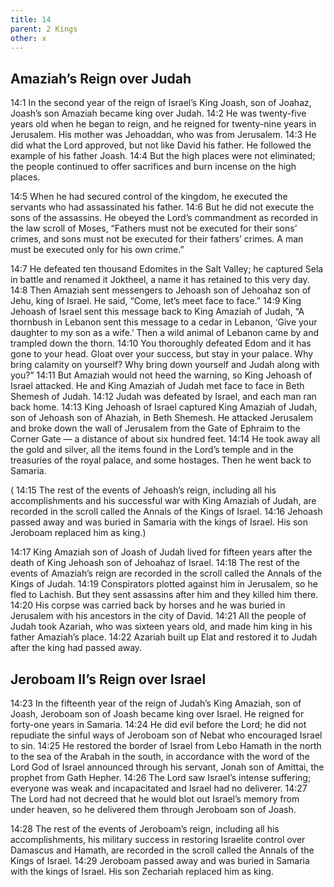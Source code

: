 ```yaml
---
title: 14
parent: 2 Kings
other: x
---
```


## Amaziah’s Reign over Judah

<a name="14:1">14:1</a> In the second year of the reign of Israel’s King Joash, son of Joahaz, Joash’s son Amaziah became king over Judah. <a name="14:2">14:2</a> He was twenty-five years old when he began to reign, and he reigned for twenty-nine years in Jerusalem. His mother was Jehoaddan, who was from Jerusalem. <a name="14:3">14:3</a> He did what the Lord approved, but not like David his father. He followed the example of his father Joash. <a name="14:4">14:4</a> But the high places were not eliminated; the people continued to offer sacrifices and burn incense on the high places.

<a name="14:5">14:5</a> When he had secured control of the kingdom, he executed the servants who had assassinated his father. <a name="14:6">14:6</a> But he did not execute the sons of the assassins. He obeyed the Lord’s commandment as recorded in the law scroll of Moses, “Fathers must not be executed for their sons’ crimes, and sons must not be executed for their fathers’ crimes. A man must be executed only for his own crime.”

<a name="14:7">14:7</a> He defeated ten thousand Edomites in the Salt Valley; he captured Sela in battle and renamed it Joktheel, a name it has retained to this very day. <a name="14:8">14:8</a> Then Amaziah sent messengers to Jehoash son of Jehoahaz son of Jehu, king of Israel. He said, “Come, let’s meet face to face.” <a name="14:9">14:9</a> King Jehoash of Israel sent this message back to King Amaziah of Judah, “A thornbush in Lebanon sent this message to a cedar in Lebanon, ‘Give your daughter to my son as a wife.’ Then a wild animal of Lebanon came by and trampled down the thorn. <a name="14:10">14:10</a> You thoroughly defeated Edom and it has gone to your head. Gloat over your success, but stay in your palace. Why bring calamity on yourself? Why bring down yourself and Judah along with you?” <a name="14:11">14:11</a> But Amaziah would not heed the warning, so King Jehoash of Israel attacked. He and King Amaziah of Judah met face to face in Beth Shemesh of Judah. <a name="14:12">14:12</a> Judah was defeated by Israel, and each man ran back home. <a name="14:13">14:13</a> King Jehoash of Israel captured King Amaziah of Judah, son of Jehoash son of Ahaziah, in Beth Shemesh. He attacked Jerusalem and broke down the wall of Jerusalem from the Gate of Ephraim to the Corner Gate — a distance of about six hundred feet. <a name="14:14">14:14</a> He took away all the gold and silver, all the items found in the Lord’s temple and in the treasuries of the royal palace, and some hostages. Then he went back to Samaria.

( <a name="14:15">14:15</a> The rest of the events of Jehoash’s reign, including all his accomplishments and his successful war with King Amaziah of Judah, are recorded in the scroll called the Annals of the Kings of Israel. <a name="14:16">14:16</a> Jehoash passed away and was buried in Samaria with the kings of Israel. His son Jeroboam replaced him as king.)

<a name="14:17">14:17</a> King Amaziah son of Joash of Judah lived for fifteen years after the death of King Jehoash son of Jehoahaz of Israel. <a name="14:18">14:18</a> The rest of the events of Amaziah’s reign are recorded in the scroll called the Annals of the Kings of Judah. <a name="14:19">14:19</a> Conspirators plotted against him in Jerusalem, so he fled to Lachish. But they sent assassins after him and they killed him there. <a name="14:20">14:20</a> His corpse was carried back by horses and he was buried in Jerusalem with his ancestors in the city of David. <a name="14:21">14:21</a> All the people of Judah took Azariah, who was sixteen years old, and made him king in his father Amaziah’s place. <a name="14:22">14:22</a> Azariah built up Elat and restored it to Judah after the king had passed away.

## Jeroboam II’s Reign over Israel

<a name="14:23">14:23</a> In the fifteenth year of the reign of Judah’s King Amaziah, son of Joash, Jeroboam son of Joash became king over Israel. He reigned for forty-one years in Samaria. <a name="14:24">14:24</a> He did evil before the Lord; he did not repudiate the sinful ways of Jeroboam son of Nebat who encouraged Israel to sin. <a name="14:25">14:25</a> He restored the border of Israel from Lebo Hamath in the north to the sea of the Arabah in the south, in accordance with the word of the Lord God of Israel announced through his servant, Jonah son of Amittai, the prophet from Gath Hepher. <a name="14:26">14:26</a> The Lord saw Israel’s intense suffering; everyone was weak and incapacitated and Israel had no deliverer. <a name="14:27">14:27</a> The Lord had not decreed that he would blot out Israel’s memory from under heaven, so he delivered them through Jeroboam son of Joash.

<a name="14:28">14:28</a> The rest of the events of Jeroboam’s reign, including all his accomplishments, his military success in restoring Israelite control over Damascus and Hamath, are recorded in the scroll called the Annals of the Kings of Israel. <a name="14:29">14:29</a> Jeroboam passed away and was buried in Samaria with the kings of Israel. His son Zechariah replaced him as king.
